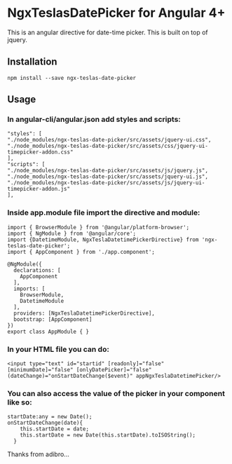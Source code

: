 # NgxTeslasDatePicker for Angular 4+

This is an angular directive for date-time picker. This is built on top of jquery.

## Installation
```
npm install --save ngx-teslas-date-picker
```

## Usage

### In angular-cli/angular.json add styles and scripts:

```
"styles": [
"./node_modules/ngx-teslas-date-picker/src/assets/jquery-ui.css",
"./node_modules/ngx-teslas-date-picker/src/assets/css/jquery-ui-timepicker-addon.css"
],
"scripts": [
"./node_modules/ngx-teslas-date-picker/src/assets/js/jquery.js",              
"./node_modules/ngx-teslas-date-picker/src/assets/jquery-ui.js",
"./node_modules/ngx-teslas-date-picker/src/assets/js/jquery-ui-timepicker-addon.js"
],
```

### Inside app.module file import the directive and module:

```
import { BrowserModule } from '@angular/platform-browser';
import { NgModule } from '@angular/core';
import {DatetimeModule, NgxTeslaDatetimePickerDirective} from 'ngx-teslas-date-picker';
import { AppComponent } from './app.component';

@NgModule({
  declarations: [
    AppComponent
  ],
  imports: [
    BrowserModule,
    DatetimeModule
  ],
  providers: [NgxTeslaDatetimePickerDirective],
  bootstrap: [AppComponent]
})
export class AppModule { }
```
### In your HTML file you can do:

```
<input type="text" id="startid" [readonly]="false" [minimumDate]="false" [onlyDatePicker]="false" (dateChange)="onStartDateChange($event)" appNgxTeslaDatetimePicker/>
```
### You can also access the value of the picker in your component like so:

```
startDate:any = new Date();
onStartDateChange(date){
    this.startDate = date;
    this.startDate = new Date(this.startDate).toISOString();
  }
```
Thanks from adibro...